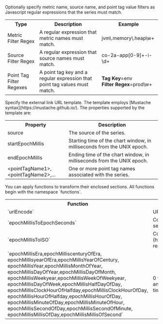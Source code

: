 Optionally specify metric name, source name, and point tag value filters as Javascript regular expressions that the series must match.
<table>
<tbody>
<tr><th>Type</th><th>Description</th><th>Example</th></tr>
<tr>
<td>Metric Filter Regex</td>
<td>A regular expression that metric names must match.</td>
<td>jvm\.memory\.heap\w+</td>
</tr>
<tr>
<td>Source Filter Regex</td>
<td>A regular expression that source names must match.</td>
<td>co-2a-app[0-9]+-i-\d+</td>
</tr>
<tr>
<td>Point Tag Filter Regexes</td>
<td>A point tag key and a regular expression that point tag values must match.</td>
<td><strong>Tag Key</strong>=env<br/><strong>Filter Regex</strong>=prod\w+</td></tr></tbody></table>
Specify the external link URL template. The template employs [Mustache syntax](https://mustache.github.io/). The properties supported by the template are:
<table>
<tbody>
<tr><th width="40%">Property</th><th width="60%">Description</th></tr>
<tr>
<td>source</td>
<td>The source of the series.</td>
</tr>
<tr>
<td>startEpochMillis</td>
<td>Starting time of the chart window, in milliseconds from the UNIX epoch.</td>
</tr>
<tr>
<td>endEpochMillis</td>
<td>Ending time of the chart window, in milliseconds from the UNIX epoch.</td>
</tr>
<tr>
<td>&lt;pointTagName1&gt;, &lt;pointTagName2&gt;,...</td>
<td>One or more point tag names associated with the series.</td>
</tr>
</tbody>
</table>
You can apply functions to transform their enclosed sections. All functions begin with the namespace `functions`.
<table>
<tbody>
<tr><th width="60%">Function</th><th width="40%">Description</th></tr>
<tr>
<td markdown="span">`urlEncode`</td>
<td>URL Encoder</td>
</tr>
<tr>
<td markdown="span">`epochMillisToEpochSeconds`</td>
<td>Converts epoch milliseconds to epoch seconds.</td>
</tr>
<tr>
<td markdown="span">`epochMillisToISO`</td>
<td markdown="span">Converts epoch milliseconds to an [ISO8601](https://en.wikipedia.org/wiki/ISO_8601#Dates) representation.</td>
</tr>
<tr><td markdown="span">`epochMillisEra,epochMilliscenturyOfEra,
epochMillisyearOfEra,epochMillisYearOfCentury,
epochMillisYear,epochMillisMonthOfYear,
epochMillisDayOfYear,epochMillisDayOfMonth,
epochMillisWeekyear,epochMillisWeekOfWeekyear,
epochMillisDayOfWeek,epochMillisHalfDayOfDay,
epochMillisClockHourOfHalfday,epochMillisClockHourOfDay,
epochMillisHourOfHalfday,epochMillisHourOfDay,
epochMillisMinuteOfDay,epochMillisMinuteOfHour,
epochMillisSecondOfDay,epochMillisSecondOfMinute,
epochMillisMillisOfDay,epochMillisMillisOfSecond`
</td>
<td markdown="span">
0 for BC, 1 for AD. See [Joda-Time - Java date and time API](http://joda-time.sourceforge.net/field.html).
</td>
</tr>
</tbody>
</table>
